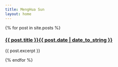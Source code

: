 ```yaml
---
title: MengHua Sun
layout: home
---
```


{% for post in site.posts %}
<h3><a href="{{ post.url }}">{{ post.title }}<span class="octicon octicon-link">{{ post.date | date_to_string }}</span></a></h3>
    <p>{{ post.excerpt }}</p>
{% endfor %}

